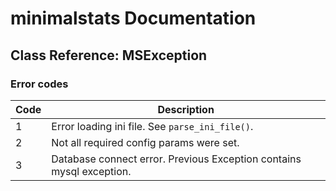 # minimalstats Documentation
## Class Reference: MSException

### Error codes

Code | Description
---|---
1|Error loading ini file. See `parse_ini_file()`.
2|Not all required config params were set.
3|Database connect error. Previous Exception contains mysql exception.
